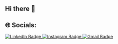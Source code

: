 ## Hi there 👋

## 🌐 Socials:
<p align="left">
  <a href="https://www.linkedin.com/in/bkhamleshgupta-a73212304" target="_blank" rel="noopener noreferrer">
    <img src="https://img.shields.io/badge/Connect%20on-LinkedIn-0A66C2?style=for-the-badge&logo=linkedin&logoColor=white" alt="LinkedIn Badge"/>
  </a>
  <a href="https://instagram.com/_.khamlesh_.08" target="_blank" rel="noopener noreferrer">
    <img src="https://img.shields.io/badge/Follow%20me-Instagram-E4405F?style=for-the-badge&logo=instagram&logoColor=white" alt="Instagram Badge"/>
  </a>
  <a href="mailto:b.khamleshgupta75@gmail.com" target="_blank" rel="noopener noreferrer">
    <img src="https://img.shields.io/badge/Email-Me-EA4335?style=for-the-badge&logo=gmail&logoColor=white" alt="Gmail Badge"/>
  </a>
</p>




